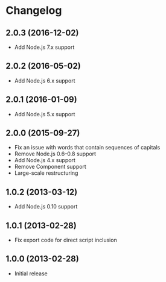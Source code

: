 
# Changelog

## 2.0.3 (2016-12-02)

  * Add Node.js 7.x support

## 2.0.2 (2016-05-02)

  * Add Node.js 6.x support

## 2.0.1 (2016-01-09)

  * Add Node.js 5.x support

## 2.0.0 (2015-09-27)

  * Fix an issue with words that contain sequences of capitals
  * Remove Node.js 0.6–0.8 support
  * Add Node.js 4.x support
  * Remove Component support
  * Large-scale restructuring

## 1.0.2 (2013-03-12)

  * Add Node.js 0.10 support

## 1.0.1 (2013-02-28)

  * Fix export code for direct script inclusion

## 1.0.0 (2013-02-28)

  * Initial release
